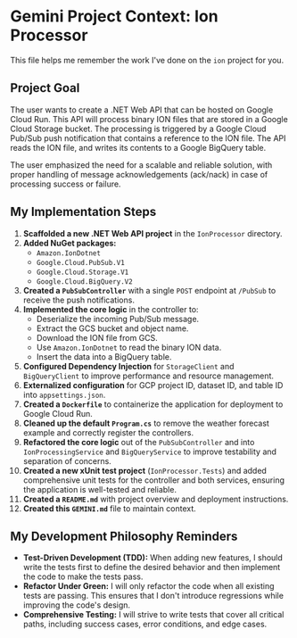 # Gemini Project Context: Ion Processor

This file helps me remember the work I've done on the `ion` project for you.

## Project Goal

The user wants to create a .NET Web API that can be hosted on Google Cloud Run. This API will process binary ION files that are stored in a Google Cloud Storage bucket. The processing is triggered by a Google Cloud Pub/Sub push notification that contains a reference to the ION file. The API reads the ION file, and writes its contents to a Google BigQuery table.

The user emphasized the need for a scalable and reliable solution, with proper handling of message acknowledgements (ack/nack) in case of processing success or failure.

## My Implementation Steps

1.  **Scaffolded a new .NET Web API project** in the `IonProcessor` directory.
2.  **Added NuGet packages:**
    *   `Amazon.IonDotnet`
    *   `Google.Cloud.PubSub.V1`
    *   `Google.Cloud.Storage.V1`
    *   `Google.Cloud.BigQuery.V2`
3.  **Created a `PubSubController`** with a single `POST` endpoint at `/PubSub` to receive the push notifications.
4.  **Implemented the core logic** in the controller to:
    *   Deserialize the incoming Pub/Sub message.
    *   Extract the GCS bucket and object name.
    *   Download the ION file from GCS.
    *   Use `Amazon.IonDotnet` to read the binary ION data.
    *   Insert the data into a BigQuery table.
5.  **Configured Dependency Injection** for `StorageClient` and `BigQueryClient` to improve performance and resource management.
6.  **Externalized configuration** for GCP project ID, dataset ID, and table ID into `appsettings.json`.
7.  **Created a `Dockerfile`** to containerize the application for deployment to Google Cloud Run.
8.  **Cleaned up the default `Program.cs`** to remove the weather forecast example and correctly register the controllers.
9.  **Refactored the core logic** out of the `PubSubController` and into `IonProcessingService` and `BigQueryService` to improve testability and separation of concerns.
10. **Created a new xUnit test project** (`IonProcessor.Tests`) and added comprehensive unit tests for the controller and both services, ensuring the application is well-tested and reliable.
11. **Created a `README.md`** with project overview and deployment instructions.
12. **Created this `GEMINI.md`** file to maintain context.

## My Development Philosophy Reminders

*   **Test-Driven Development (TDD):** When adding new features, I should write the tests first to define the desired behavior and then implement the code to make the tests pass.
*   **Refactor Under Green:** I will only refactor the code when all existing tests are passing. This ensures that I don't introduce regressions while improving the code's design.
*   **Comprehensive Testing:** I will strive to write tests that cover all critical paths, including success cases, error conditions, and edge cases.
